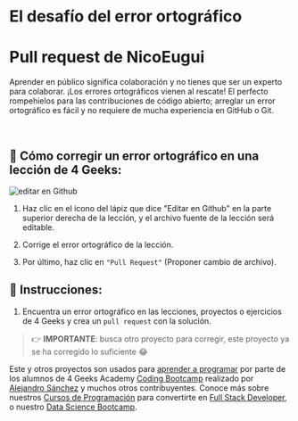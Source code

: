 <!-- hide -->

# El desafío del error ortográfico

# Pull request de NicoEugui

<!-- endhide -->


Aprender en público significa colaboración y no tienes que ser un experto para colaborar. ¡Los errores ortográficos vienen al rescate! El perfecto rompehielos para las contribuciones de código abierto; arreglar un error ortográfico es fácil y no requiere de mucha experiencia en GitHub o Git.

 

## 🔷 Cómo corregir un error ortográfico en una lección de 4 Geeks:  


![editar en Github](https://github.com/breatheco-de/the-misspell-chalenge/blob/master/assets/github-logo2.png?raw=true)


1. Haz clic en el ícono del lápiz que dice "Editar en Github" en la parte superior derecha de la lección, y el archivo fuente de la lección será editable.


2. Corrige el error ortográfico de la lección.


3. Por último, haz clic en `"Pull Request"` (Proponer cambio de archivo).  


## 📝 Instrucciones:


1. Encuentra un error ortográfico en las lecciones, proyectos o ejercicios de 4 Geeks y crea un `pull request` con la solución.


> 👉 **IMPORTANTE**: busca otro proyecto para corregir, este proyecto ya se ha corregido lo suficiente 😂


Este y otros proyectos son usados para [aprender a programar](https://4geeksacademy.com/es/aprender-a-programar/aprender-a-programar-desde-cero) por parte de los alumnos de 4 Geeks Academy [Coding Bootcamp](https://4geeksacademy.com/us/coding-bootcamp) realizado por [Alejandro Sánchez](https://twitter.com/alesanchezr) y muchos otros contribuyentes. Conoce más sobre nuestros [Cursos de Programación](https://4geeksacademy.com/es/curso-de-programacion-desde-cero?lang=es) para convertirte en [Full Stack Developer](https://4geeksacademy.com/es/coding-bootcamps/desarrollador-full-stack/?lang=es), o nuestro [Data Science Bootcamp](https://4geeksacademy.com/es/coding-bootcamps/curso-datascience-machine-learning).

